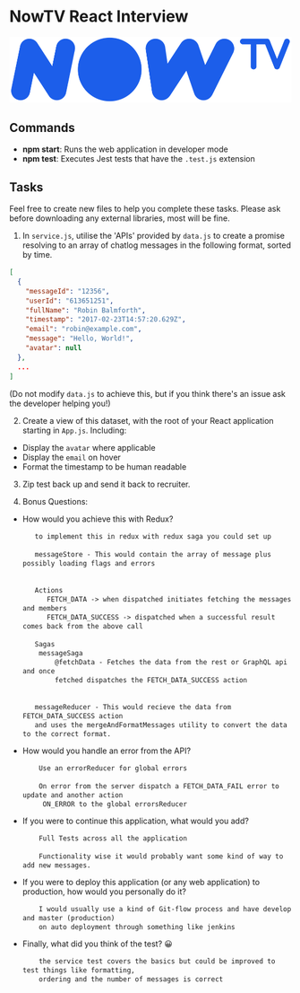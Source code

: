 # NowTV React Interview

![NowTV](./logo.png)

## Commands

- **npm start**: Runs the web application in developer mode
- **npm test**: Executes Jest tests that have the `.test.js` extension

## Tasks

Feel free to create new files to help you complete these tasks. Please ask before downloading any external libraries, most will be fine.

1. In `service.js`, utilise the 'APIs' provided by `data.js` to create a promise resolving to an array of chatlog messages in the following format, sorted by time.

```json
[
  {
    "messageId": "12356",
    "userId": "613651251",
    "fullName": "Robin Balmforth",
    "timestamp": "2017-02-23T14:57:20.629Z",
    "email": "robin@example.com",
    "message": "Hello, World!",
    "avatar": null
  },
  ...
]
```
(Do not modify `data.js` to achieve this, but if you think there's an issue ask the developer helping you!)

2. Create a view of this dataset, with the root of your React application starting in `App.js`. Including:
  - Display the `avatar` where applicable
  - Display the `email` on hover
  - Format the timestamp to be human readable

3. Zip test back up and send it back to recruiter.

4. Bonus Questions:
  - How would you achieve this with Redux?

           to implement this in redux with redux saga you could set up

           messageStore - This would contain the array of message plus possibly loading flags and errors


           Actions
              FETCH_DATA -> when dispatched initiates fetching the messages and members
              FETCH_DATA_SUCCESS -> dispatched when a successful result comes back from the above call

           Sagas
            messageSaga
                @fetchData - Fetches the data from the rest or GraphQL api and once
                fetched dispatches the FETCH_DATA_SUCCESS action


           messageReducer - This would recieve the data from FETCH_DATA_SUCCESS action
           and uses the mergeAndFormatMessages utility to convert the data to the correct format.




  - How would you handle an error from the API?

            Use an errorReducer for global errors

            On error from the server dispatch a FETCH_DATA_FAIL error to update and another action
             ON_ERROR to the global errorsReducer


  - If you were to continue this application, what would you add?

            Full Tests across all the application

            Functionality wise it would probably want some kind of way to add new messages.

  - If you were to deploy this application (or any web application) to production, how would you personally do it?

            I would usually use a kind of Git-flow process and have develop and master (production)
            on auto deployment through something like jenkins

  - Finally, what did you think of the test? 😀

            the service test covers the basics but could be improved to test things like formatting,
            ordering and the number of messages is correct


